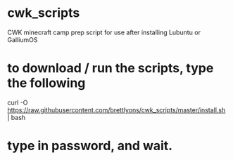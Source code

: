 # cwk_scripts
CWK minecraft camp prep script for use after installing Lubuntu or GalliumOS

# to download / run the scripts, type the following

curl -O https://raw.githubusercontent.com/brettlyons/cwk_scripts/master/install.sh | bash

# type in password, and wait.
